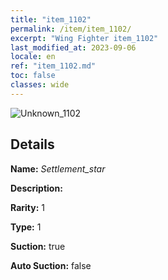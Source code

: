 ```yaml
---
title: "item_1102"
permalink: /item/item_1102/
excerpt: "Wing Fighter item_1102"
last_modified_at: 2023-09-06
locale: en
ref: "item_1102.md"
toc: false
classes: wide
---
```



 ![Unknown_1102](/images/item/Settlement_star_p.png)



## Details

 **Name:** *Settlement_star* 

 **Description:** 

 **Rarity:** 1 

 **Type:** 1 

 **Suction:** true 

 **Auto Suction:** false 


